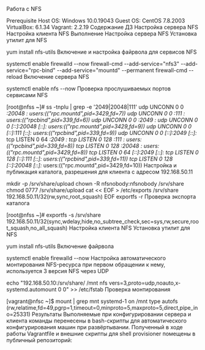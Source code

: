 Работа с NFS

Prerequisite
Host OS: Windows 10.0.19043
Guest OS: CentOS 7.8.2003
VirtualBox: 6.1.34
Vagrant: 2.2.19
Содержание ДЗ
Настройка сервера NFS
Настройка клиента NFS
Выполнение
Настройка сервера NFS
Установка утилит для NFS

yum install nfs-utils
Включение и настройка файрвола для сервисов NFS

systemctl enable firewalld --now
firewall-cmd --add-service="nfs3" --add-service="rpc-bind" --add-service="mountd" --permanent
firewall-cmd --reload
Включение сервера NFS

systemctl enable nfs --now
Проверка прослушиваемых портов сервисами NFS

[root@nfss ~]# ss -tnplu | grep -e '2049\|20048\|111'
udp    UNCONN     0      0         *:20048                 *:*                   users:(("rpc.mountd",pid=3429,fd=7))
udp    UNCONN     0      0         *:111                   *:*                   users:(("rpcbind",pid=339,fd=6))
udp    UNCONN     0      0         *:2049                  *:*
udp    UNCONN     0      0      [::]:20048              [::]:*                   users:(("rpc.mountd",pid=3429,fd=9))
udp    UNCONN     0      0      [::]:111                [::]:*                   users:(("rpcbind",pid=339,fd=9))
udp    UNCONN     0      0      [::]:2049               [::]:*
tcp    LISTEN     0      64        *:2049                  *:*
tcp    LISTEN     0      128       *:111                   *:*                   users:(("rpcbind",pid=339,fd=8))
tcp    LISTEN     0      128       *:20048                 *:*                   users:(("rpc.mountd",pid=3429,fd=8))
tcp    LISTEN     0      64     [::]:2049               [::]:*
tcp    LISTEN     0      128    [::]:111                [::]:*                   users:(("rpcbind",pid=339,fd=11))
tcp    LISTEN     0      128    [::]:20048              [::]:*                   users:(("rpc.mountd",pid=3429,fd=10))
Настройка и публикация каталога, разрешения для клиента с адресом 192.168.50.11

mkdir -p /srv/share/upload
chown -R nfsnobody:nfsnobody /srv/share
chmod 0777 /srv/share/upload
cat << EOF > /etc/exports
/srv/share 192.168.50.11/32(rw,sync,root_squash)
EOF
exportfs -r
Проверка экспорта каталога

[root@nfss ~]# exportfs -s
/srv/share  192.168.50.11/32(sync,wdelay,hide,no_subtree_check,sec=sys,rw,secure,root_squash,no_all_squash)
Настройка клиента NFS
Установка утилит для NFS

yum install nfs-utils
Включение файрвола

systemctl enable firewalld --now
Настройка автоматического монтирования NFS-ресурса при первом обращении к нему, используется 3 версия NFS через UDP

echo "192.168.50.10:/srv/share/ /mnt nfs vers=3,proto=udp,noauto,x-systemd.automount 0 0" >> /etc/fstab
Проверка монтирования

[vagrant@nfsc ~]$ mount | grep mnt
systemd-1 on /mnt type autofs (rw,relatime,fd=49,pgrp=1,timeout=0,minproto=5,maxproto=5,direct,pipe_ino=25331)
Результаты
Выполняемые при конфигурировании сервера и клиента команды перенесены в bash-скрипты для автоматического конфигурирования машин при развёртывании. Полученный в ходе работы Vagrantfile и внешние скрипты для shell provisioner помещены в публичный репозиторий:

